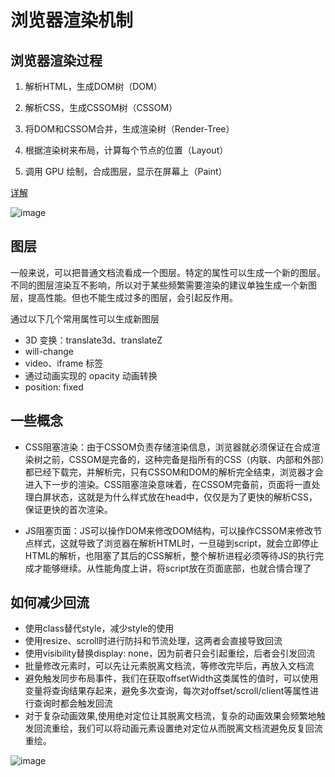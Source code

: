 # 浏览器渲染机制
## 浏览器渲染过程
1. 解析HTML，生成DOM树（DOM）

1. 解析CSS，生成CSSOM树（CSSOM）

1. 将DOM和CSSOM合并，生成渲染树（Render-Tree）

1. 根据渲染树来布局，计算每个节点的位置（Layout）

1. 调用 GPU 绘制，合成图层，显示在屏幕上（Paint）

[详解](https://juejin.im/post/5ce120fbe51d4510a50334fa)

![image](https://segmentfault.com/img/bVCZ1H?w=694&h=340)

## 图层
一般来说，可以把普通文档流看成一个图层。特定的属性可以生成一个新的图层。不同的图层渲染互不影响，所以对于某些频繁需要渲染的建议单独生成一个新图层，提高性能。但也不能生成过多的图层，会引起反作用。

通过以下几个常用属性可以生成新图层
- 3D 变换：translate3d、translateZ
- will-change
- video、iframe 标签
- 通过动画实现的 opacity 动画转换
- position: fixed

## 一些概念
- CSS阻塞渲染：由于CSSOM负责存储渲染信息，浏览器就必须保证在合成渲染树之前，CSSOM是完备的，这种完备是指所有的CSS（内联、内部和外部）都已经下载完，并解析完，只有CSSOM和DOM的解析完全结束，浏览器才会进入下一步的渲染。CSS阻塞渲染意味着，在CSSOM完备前，页面将一直处理白屏状态，这就是为什么样式放在head中，仅仅是为了更快的解析CSS，保证更快的首次渲染。  

- JS阻塞页面：JS可以操作DOM来修改DOM结构，可以操作CSSOM来修改节点样式，这就导致了浏览器在解析HTML时，一旦碰到script，就会立即停止HTML的解析，也阻塞了其后的CSS解析，整个解析进程必须等待JS的执行完成才能够继续。从性能角度上讲，将script放在页面底部，也就合情合理了



## 如何减少回流
- 使用class替代style，减少style的使用
- 使用resize、scroll时进行防抖和节流处理，这两者会直接导致回流
- 使用visibility替换display: none，因为前者只会引起重绘，后者会引发回流
- 批量修改元素时，可以先让元素脱离文档流，等修改完毕后，再放入文档流
- 避免触发同步布局事件，我们在获取offsetWidth这类属性的值时，可以使用变量将查询结果存起来，避免多次查询，每次对offset/scroll/client等属性进行查询时都会触发回流
- 对于复杂动画效果,使用绝对定位让其脱离文档流，复杂的动画效果会频繁地触发回流重绘，我们可以将动画元素设置绝对定位从而脱离文档流避免反复回流重绘。

![image](https://user-gold-cdn.xitu.io/2020/4/5/1714a1d84ab05ba9?imageView2/0/w/1280/h/960/format/webp/ignore-error/1)

